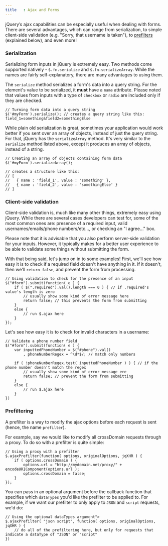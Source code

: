 ```yaml
---
title   : Ajax and Forms
---
```


jQuery’s ajax capabilities can be especially useful when dealing with forms. There are several advantages, which can range from serialization, to simple client-side validation (e.g. "Sorry, that username is taken"), to [prefilters](http://api.jquery.com/extending-ajax/#Prefilters) (explained below), and even more!

### Serialization
Serializing form inputs in jQuery is extremely easy. Two methods come supported natively - `$.fn.serialize` and `$.fn.serializeArray`. While the names are fairly self-explanatory, there are many advantages to using them.

The `serialize` method serializes a form's data into a query string. For the element's value to be serialized, it **must** have a `name` attribute. Please noted that values from inputs with a type of `checkbox` or `radio` are included only if they are checked.

```
// Turning form data into a query string
$('#myForm').serialize(); // creates a query string like this: field_1=something&field2=somethingElse

```

While plain old serialization is great, sometimes your application would work better if you sent over an array of objects, instead of just the query string. For that, jQuery has the `serializeArray` method. It's very similar to the `serialize` method listed above, except it produces an array of objects, instead of a string.

```
// Creating an array of objects containing form data
$('#myForm').serializeArray();

// creates a structure like this:
// [
//   { name : 'field_1', value : 'something' },
//   { name : 'field_2', value : 'somethingElse' }
// ]
```

### Client-side validation
Client-side validation is, much like many other things, extremely easy using jQuery. While there are several cases developers can test for, some of the most common ones are: presence of a required input, valid usernames/emails/phone numbers/etc..., or checking an "I agree..." box. 

Please note that it is advisable that you also perform server-side validation for your inputs. However, it typically makes for a better user experience to be able to validate some things without submitting the form.

With that being said, let's jump on in to some examples! First, we'll see how easy it is to check if a required field doesn't have anything in it. If it doesn't, then we'll `return false`, and prevent the form from processing.

```
// Using validation to check for the presence of an input
$("#form").submit(function( e ) {
	if ( $(".required").val().length === 0 ) { // if .required's value's length is zero
		// usually show some kind of error message here
		return false; // this prevents the form from submitting
	}
	else {
		// run $.ajax here
	}
});
```

Let's see how easy it is to check for invalid characters in a username:

```
// Validate a phone number field
$("#form").submit(function( e ) {
	var inputtedPhoneNumber = $("#phone").val()
		, phoneNumberRegex = ^\d*$/; // match only numbers
	
	if ( !phoneNumberRegex.test( inputtedPhoneNumber ) ) { // if the phone number doesn't match the regex
		// usually show some kind of error message ere
		return false; // prevent the form from submitting
	}
	else {
		// run $.ajax here
	}
})
```



### Prefiltering
A prefilter is a way to modify the ajax options before each request is sent (hence, the name `prefilter`).

For example, say we would like to modify all crossDomain requests through a proxy. To do so with a prefilter is quite simple:

```
// Using a proxy with a prefilter
$.ajaxPrefilter(function( options, originalOptions, jqXHR ) {
	if ( options.crossDomain ) {
		options.url = "http://mydomain.net/proxy/" + encodeURIComponent(options.url );
		options.crossDomain = false;
	}
});
```

You can pass in an optional argument before the callback function that specifies which `dataTypes` you'd like the prefilter to be applied to. For example, if we want our prefilter to only apply to `JSON` and `script` requests, we'd do:

```
// Using the optional dataTypes argument">
$.ajaxPrefilter( "json script", function( options, originalOptions, jqXHR ) {
	// do all of the prefiltering here, but only for requests that indicate a dataType of "JSON" or "script"
})
```
